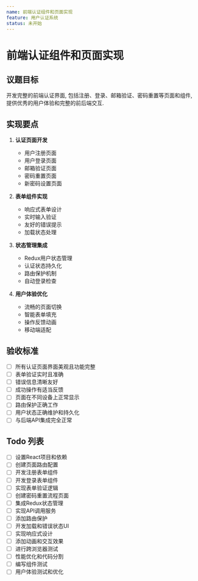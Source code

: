 ```yaml
---
name: 前端认证组件和页面实现
feature: 用户认证系统
status: 未开始
---
```


# 前端认证组件和页面实现

## 议题目标

开发完整的前端认证界面, 包括注册、登录、邮箱验证、密码重置等页面和组件, 提供优秀的用户体验和完整的前后端交互.

## 实现要点

1. **认证页面开发**
   - 用户注册页面
   - 用户登录页面
   - 邮箱验证页面
   - 密码重置页面
   - 新密码设置页面

2. **表单组件实现**
   - 响应式表单设计
   - 实时输入验证
   - 友好的错误提示
   - 加载状态处理

3. **状态管理集成**
   - Redux用户状态管理
   - 认证状态持久化
   - 路由保护机制
   - 自动登录检查

4. **用户体验优化**
   - 流畅的页面切换
   - 智能表单填充
   - 操作反馈动画
   - 移动端适配

## 验收标准

- [ ] 所有认证页面界面美观且功能完整
- [ ] 表单验证实时且准确
- [ ] 错误信息清晰友好
- [ ] 成功操作有适当反馈
- [ ] 页面在不同设备上正常显示
- [ ] 路由保护正确工作
- [ ] 用户状态正确维护和持久化
- [ ] 与后端API集成完全正常

## Todo 列表

- [ ] 设置React项目和依赖
- [ ] 创建页面路由配置
- [ ] 开发注册表单组件
- [ ] 开发登录表单组件
- [ ] 实现表单验证逻辑
- [ ] 创建密码重置流程页面
- [ ] 集成Redux状态管理
- [ ] 实现API调用服务
- [ ] 添加路由保护
- [ ] 开发加载和错误状态UI
- [ ] 实现响应式设计
- [ ] 添加动画和交互效果
- [ ] 进行跨浏览器测试
- [ ] 性能优化和代码分割
- [ ] 编写组件测试
- [ ] 用户体验测试和优化
